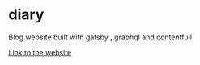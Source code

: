# diary
Blog website built with gatsby , graphql and contentfull 

[Link to the website](https://amarbugarin.com/diary/about)
